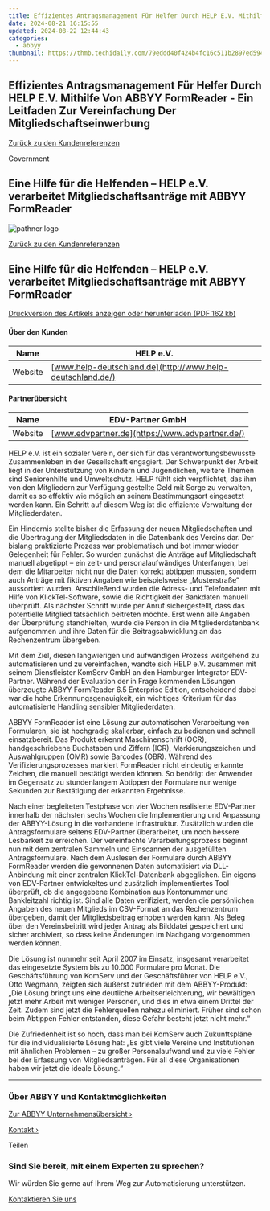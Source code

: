 ```yaml
---
title: Effizientes Antragsmanagement Für Helfer Durch HELP E.V. Mithilfe Von ABBYY FormReader - Ein Leitfaden Zur Vereinfachung Der Mitgliedschaftseinwerbung
date: 2024-08-21 16:15:55
updated: 2024-08-22 12:44:43
categories:
  - abbyy
thumbnail: https://thmb.techidaily.com/79eddd40f424b4fc16c511b2897ed594a065fb5be1fe3e9d0261412fc00375f0.jpg
---
```


## Effizientes Antragsmanagement Für Helfer Durch HELP E.V. Mithilfe Von ABBYY FormReader - Ein Leitfaden Zur Vereinfachung Der Mitgliedschaftseinwerbung

[Zurück zu den Kundenreferenzen](https://tools.techidaily.com/abbyy/products/)

Government

## Eine Hilfe für die Helfenden – HELP e.V. verarbeitet Mitgliedschaftsanträge mit ABBYY FormReader

![pathner logo](https://content.abbyy.com/-/media/project/abbyy/abbyy/logos-white/de/21588.png?h=40&iar=0&w=120)

[Zurück zu den Kundenreferenzen](https://tools.techidaily.com/abbyy/products/)

## Eine Hilfe für die Helfenden – HELP e.V. verarbeitet Mitgliedschaftsanträge mit ABBYY FormReader

[Druckversion des Artikels anzeigen oder herunterladen (PDF 162 kb)](https://static2.abbyy.com/abbyycommedia/6131/cs-help-ev-formreader65-ee-d.pdf) 

#### Über den Kunden

| Name    | HELP e.V.                                                  |
| ------- | ---------------------------------------------------------- |
| Website | [www.help-deutschland.de](http://www.help-deutschland.de/) |

#### Partnerübersicht

| Name    | EDV-Partner GmbH                                |
| ------- | ----------------------------------------------- |
| Website | [www.edvpartner.de](https://www.edvpartner.de/) |

  
HELP e.V. ist ein sozialer Verein, der sich für das verantwortungsbewusste Zusammenleben in der Gesellschaft engagiert. Der Schwerpunkt der Arbeit liegt in der Unterstützung von Kindern und Jugendlichen, weitere Themen sind Seniorenhilfe und Umweltschutz. HELP fühlt sich verpflichtet, das ihm von den Mitgliedern zur Verfügung gestellte Geld mit Sorge zu verwalten, damit es so effektiv wie möglich an seinem Bestimmungsort eingesetzt werden kann. Ein Schritt auf diesem Weg ist die effiziente Verwaltung der Mitgliederdaten.

Ein Hindernis stellte bisher die Erfassung der neuen Mitgliedschaften und die Übertragung der Mitgliedsdaten in die Datenbank des Vereins dar. Der bislang praktizierte Prozess war problematisch und bot immer wieder Gelegenheit für Fehler. So wurden zunächst die Anträge auf Mitgliedschaft manuell abgetippt – ein zeit- und personalaufwändiges Unterfangen, bei dem die Mitarbeiter nicht nur die Daten korrekt abtippen mussten, sondern auch Anträge mit fiktiven Angaben wie beispielsweise „Musterstraße“ aussortiert wurden. Anschließend wurden die Adress- und Telefondaten mit Hilfe von KlickTel-Software, sowie die Richtigkeit der Bankdaten manuell überprüft. Als nächster Schritt wurde per Anruf sichergestellt, dass das potentielle Mitglied tatsächlich beitreten möchte. Erst wenn alle Angaben der Überprüfung standhielten, wurde die Person in die Mitgliederdatenbank aufgenommen und ihre Daten für die Beitragsabwicklung an das Rechenzentrum übergeben.

Mit dem Ziel, diesen langwierigen und aufwändigen Prozess weitgehend zu automatisieren und zu vereinfachen, wandte sich HELP e.V. zusammen mit seinem Dienstleister KomServ GmbH an den Hamburger Integrator EDV-Partner. Während der Evaluation der in Frage kommenden Lösungen überzeugte ABBYY FormReader 6.5 Enterprise Edition, entscheidend dabei war die hohe Erkennungsgenauigkeit, ein wichtiges Kriterium für das automatisierte Handling sensibler Mitgliederdaten.

ABBYY FormReader ist eine Lösung zur automatischen Verarbeitung von Formularen, sie ist hochgradig skalierbar, einfach zu bedienen und schnell einsatzbereit. Das Produkt erkennt Maschinenschrift (OCR), handgeschriebene Buchstaben und Ziffern (ICR), Markierungszeichen und Auswahlgruppen (OMR) sowie Barcodes (OBR). Während des Verifizierungsprozesses markiert FormReader nicht eindeutig erkannte Zeichen, die manuell bestätigt werden können. So benötigt der Anwender im Gegensatz zu stundenlangem Abtippen der Formulare nur wenige Sekunden zur Bestätigung der erkannten Ergebnisse.

Nach einer begleiteten Testphase von vier Wochen realisierte EDV-Partner innerhalb der nächsten sechs Wochen die Implementierung und Anpassung der ABBYY-Lösung in die vorhandene Infrastruktur. Zusätzlich wurden die Antragsformulare seitens EDV-Partner überarbeitet, um noch bessere Lesbarkeit zu erreichen. Der vereinfachte Verarbeitungsprozess beginnt nun mit dem zentralen Sammeln und Einscannen der ausgefüllten Antragsformulare. Nach dem Auslesen der Formulare durch ABBYY FormReader werden die gewonnenen Daten automatisiert via DLL-Anbindung mit einer zentralen KlickTel-Datenbank abgeglichen. Ein eigens von EDV-Partner entwickeltes und zusätzlich implementiertes Tool überprüft, ob die angegebene Kombination aus Kontonummer und Bankleitzahl richtig ist. Sind alle Daten verifiziert, werden die persönlichen Angaben des neuen Mitglieds im CSV-Format an das Rechenzentrum übergeben, damit der Mitgliedsbeitrag erhoben werden kann. Als Beleg über den Vereinsbeitritt wird jeder Antrag als Bilddatei gespeichert und sicher archiviert, so dass keine Änderungen im Nachgang vorgenommen werden können.

Die Lösung ist nunmehr seit April 2007 im Einsatz, insgesamt verarbeitet das eingesetzte System bis zu 10.000 Formulare pro Monat. Die Geschäftsführung von KomServ und der Geschäftsführer von HELP e.V., Otto Wegmann, zeigten sich äußerst zufrieden mit dem ABBYY-Produkt: „Die Lösung bringt uns eine deutliche Arbeitserleichterung, wir bewältigen jetzt mehr Arbeit mit weniger Personen, und dies in etwa einem Drittel der Zeit. Zudem sind jetzt die Fehlerquellen nahezu eliminiert. Früher sind schon beim Abtippen Fehler entstanden, diese Gefahr besteht jetzt nicht mehr.“

Die Zufriedenheit ist so hoch, dass man bei KomServ auch Zukunftspläne für die individualisierte Lösung hat: „Es gibt viele Vereine und Institutionen mit ähnlichen Problemen – zu großer Personalaufwand und zu viele Fehler bei der Erfassung von Mitgliedsanträgen. Für all diese Organisationen haben wir jetzt die ideale Lösung.“

---

### Über ABBYY und Kontaktmöglichkeiten

[Zur ABBYY Unternehmensübersicht ›](https://tools.techidaily.com/abbyy/products/)

[Kontakt ›](https://tools.techidaily.com/abbyy/products/)

Teilen 

### Sind Sie bereit, mit einem Experten zu sprechen?

Wir würden Sie gerne auf Ihrem Weg zur Automatisierung unterstützen.

[Kontaktieren Sie uns](https://tools.techidaily.com/abbyy/products/)

<ins class="adsbygoogle"
     style="display:block"
     data-ad-format="autorelaxed"
     data-ad-client="ca-pub-7571918770474297"
     data-ad-slot="1223367746"></ins>



<ins class="adsbygoogle"
     style="display:block"
     data-ad-client="ca-pub-7571918770474297"
     data-ad-slot="8358498916"
     data-ad-format="auto"
     data-full-width-responsive="true"></ins>
